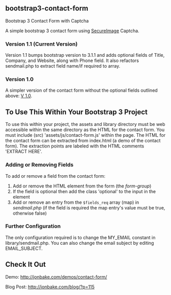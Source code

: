 ## bootstrap3-contact-form
Bootstrap 3 Contact Form with Captcha

A simple bootstrap 3 contact form using [SecureImage](https://github.com/dapphp/securimage) Captcha.

### Version 1.1 (Current Version)
Version 1.1 bumps bootstrap version to 3.1.1 and adds optional fields of Title, Company, and Website, along with Phone field.
It also refactors sendmail.php to extract field name/if required to array.

### Version 1.0
A simpler version of the contact form without the optional fields outlined above: [V 1.0](https://github.com/jonmbake/bootstrap3-contact-form/tree/v1.0).

## To Use This Within Your Bootstrap 3 Project
To use this within your project, the assets and library directory must be web accessible within the same directory as the HTML for the contact form.  You must include (src) 'assets/js/contact-form.js' within the page.  The HTML for the contact form can be extracted from index.html (a demo of the contact form).  The extraction points are labeled with the HTML comments 'EXTRACT HERE'.

### Adding or Removing Fields
To add or remove a field from the contact form:

1. Add or remove the HTML element from the form (the *form-group*)
2. If the field is optional then add the class 'optional' to the input in the element
3. Add or remove an entry from the `$fields_req` array (map) in *sendmail.php* (if the field is required the map entry's value must be true, otherwise false)

### Further Configuration
The only configuration required is to change the MY_EMAIL constant in library/sendmail.php.  You can also change the email subject by editing EMAIL_SUBJECT.

## Check It Out
Demo: http://jonbake.com/demos/contact-form/

Blog Post: http://jonbake.com/blog/?p=115
